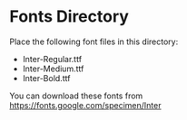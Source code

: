 # Fonts Directory

Place the following font files in this directory:

- Inter-Regular.ttf
- Inter-Medium.ttf
- Inter-Bold.ttf

You can download these fonts from https://fonts.google.com/specimen/Inter
